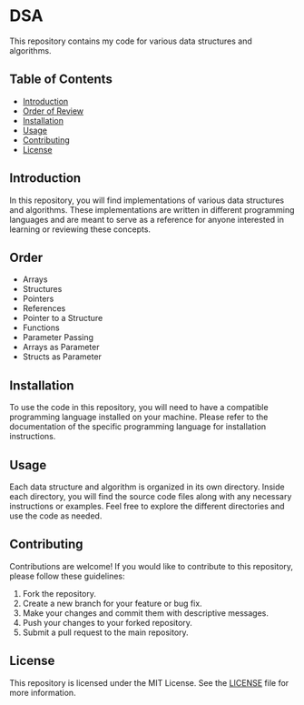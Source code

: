 # DSA

This repository contains my code for various data structures and algorithms.

## Table of Contents

- [Introduction](#introduction)
- [Order of Review](#order)
- [Installation](#installation)
- [Usage](#usage)
- [Contributing](#contributing)
- [License](#license)

## Introduction

In this repository, you will find implementations of various data structures and algorithms. These implementations are written in different programming languages and are meant to serve as a reference for anyone interested in learning or reviewing these concepts.

## Order
- Arrays
- Structures
- Pointers
- References
- Pointer to a Structure
- Functions 
- Parameter Passing
- Arrays as Parameter
- Structs as Parameter

## Installation

To use the code in this repository, you will need to have a compatible programming language installed on your machine. Please refer to the documentation of the specific programming language for installation instructions.

## Usage

Each data structure and algorithm is organized in its own directory. Inside each directory, you will find the source code files along with any necessary instructions or examples. Feel free to explore the different directories and use the code as needed.

## Contributing

Contributions are welcome! If you would like to contribute to this repository, please follow these guidelines:

1. Fork the repository.
2. Create a new branch for your feature or bug fix.
3. Make your changes and commit them with descriptive messages.
4. Push your changes to your forked repository.
5. Submit a pull request to the main repository.

## License

This repository is licensed under the MIT License. See the [LICENSE](LICENSE) file for more information.